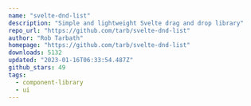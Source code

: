 ```yaml
---
name: "svelte-dnd-list"
description: "Simple and lightweight Svelte drag and drop library"
repo_url: "https://github.com/tarb/svelte-dnd-list"
author: "Rob Tarbath"
homepage: "https://github.com/tarb/svelte-dnd-list"
downloads: 5132
updated: "2023-01-16T06:33:54.487Z"
github_stars: 49
tags: 
  - component-library
  - ui
---
```

